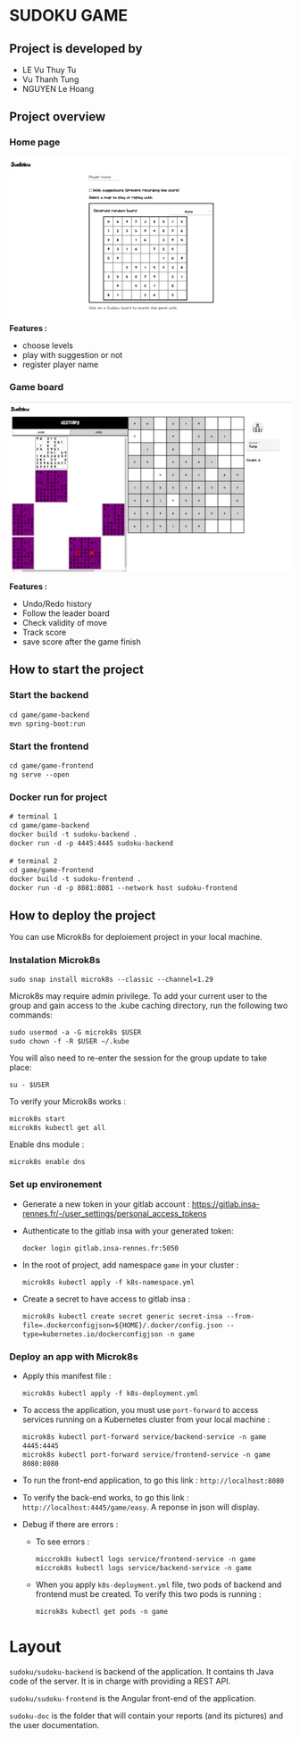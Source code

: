 # SUDOKU GAME

## Project is developed by 
- LE Vu Thuy Tu
- Vu Thanh Tung
- NGUYEN Le Hoang 


## Project overview

### Home page 
![](/images/homepage.png)
**Features :**
+ choose levels
+ play with suggestion or not
+ register player name

### Game board
![](/images/board.png)


**Features :**
+ Undo/Redo history 
+ Follow the leader board
+ Check validity of move
+ Track score 
+ save score after the game finish

## How to start the project
### Start the backend 
```
cd game/game-backend
mvn spring-boot:run
```

### Start the frontend
```
cd game/game-frontend
ng serve --open
```
### Docker run for project
```
# terminal 1
cd game/game-backend
docker build -t sudoku-backend .
docker run -d -p 4445:4445 sudoku-backend

# terminal 2
cd game/game-frontend
docker build -t sudoku-frontend .
docker run -d -p 8081:8081 --network host sudoku-frontend
```
## How to deploy the project
You can use Microk8s for deploiement project in your local machine. 
### Instalation Microk8s 
```
sudo snap install microk8s --classic --channel=1.29
```
Microk8s may require admin privilege. To add your current user to the group and gain access to the .kube caching directory, run the following two commands: 
```
sudo usermod -a -G microk8s $USER
sudo chown -f -R $USER ~/.kube
```
You will also need to re-enter the session for the group update to take place:

```
su - $USER
```
To verify your Microk8s works : 
```
microk8s start
microk8s kubectl get all
```
Enable dns module : 
```
microk8s enable dns
```
### Set up environement

- Generate a new token in your gitlab account : https://gitlab.insa-rennes.fr/-/user_settings/personal_access_tokens

- Authenticate to the gitlab insa with your generated token: 
    ```
    docker login gitlab.insa-rennes.fr:5050
    ```  

- In the root of project, add namespace `game` in your cluster : 
    ```
    microk8s kubectl apply -f k8s-namespace.yml
    ```
- Create a secret to have access to gitlab insa : 
    ```
    microk8s kubectl create secret generic secret-insa --from-file=.dockerconfigjson=${HOME}/.docker/config.json --type=kubernetes.io/dockerconfigjson -n game
    ```

### Deploy an app with Microk8s


- Apply this manifest file :

    ```
    microk8s kubectl apply -f k8s-deployment.yml
    ```
- To access the application, you must use `port-forward` to access services running on a Kubernetes cluster from your local machine : 
    ```
    microk8s kubectl port-forward service/backend-service -n game 4445:4445
    microk8s kubectl port-forward service/frontend-service -n game 8080:8080
    ```

 - To run the front-end application, to go this link : `http://localhost:8080`

- To verify the back-end works, to go this link : `http://localhost:4445/game/easy`. A reponse in json will display.

- Debug if there are errors :
    - To see errors : 
        ```
        miccrok8s kubectl logs service/frontend-service -n game 
        miccrok8s kubectl logs service/backend-service -n game 
        ``` 

    - When you apply `k8s-deployment.yml` file, two pods of backend and frontend must be created. To verify this two pods is running : 
        ```
        microk8s kubectl get pods -n game
        ```





# Layout

`sudoku/sudoku-backend` is backend of the application. It contains th Java code of the server.
It is in charge with providing a REST API.

`sudoku/sudoku-frontend` is the Angular front-end of the application.

`sudoku-doc` is the folder that will contain your reports (and its pictures) and the user documentation.


